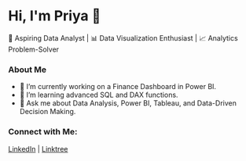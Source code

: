 # Hi, I'm Priya 👋
🌟 Aspiring Data Analyst | 📊 Data Visualization Enthusiast | 📈 Analytics Problem-Solver

### About Me
- 🔭 I’m currently working on a Finance Dashboard in Power BI.
- 🌱 I’m learning advanced SQL and DAX functions.
- 💬 Ask me about Data Analysis, Power BI, Tableau, and Data-Driven Decision Making.

### Connect with Me:
[LinkedIn](www.linkedin.com/in/priyadharshini-s-524752245) | [Linktree](https://linktr.ee/priyaselvan)
